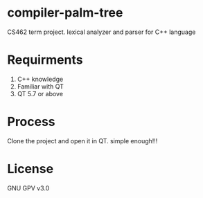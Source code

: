 # compiler-palm-tree
CS462 term project. lexical analyzer and parser for C++ language<br>
# Requirments<br>
1. C++ knowledge<br>
2. Familiar with QT<br>
3. QT 5.7 or above<br>

# Process<br>
Clone the project and open it in QT. simple enough!!!
# License
GNU GPV v3.0
